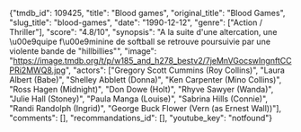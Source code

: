 {"tmdb_id": 109425, "title": "Blood games", "original_title": "Blood Games", "slug_title": "blood-games", "date": "1990-12-12", "genre": ["Action / Thriller"], "score": "4.8/10", "synopsis": "A la suite d'une altercation, une \u00e9quipe f\u00e9minine de softball se retrouve poursuivie par une violente bande de \"hillbillies\"", "image": "https://image.tmdb.org/t/p/w185_and_h278_bestv2/7jeMnVGocswIngnftCCPRi2MWQ8.jpg", "actors": ["Gregory Scott Cummins (Roy Collins)", "Laura Albert (Babe)", "Shelley Abblett (Donna)", "Ken Carpenter (Mino Collins)", "Ross Hagen (Midnight)", "Don Dowe (Holt)", "Rhyve Sawyer (Wanda)", "Julie Hall (Stoney)", "Paula Manga (Louise)", "Sabrina Hills (Connie)", "Randi Randolph (Ingrid)", "George Buck Flower (Vern (as Ernest Wall))"], "comments": [], "recommandations_id": [], "youtube_key": "notfound"}